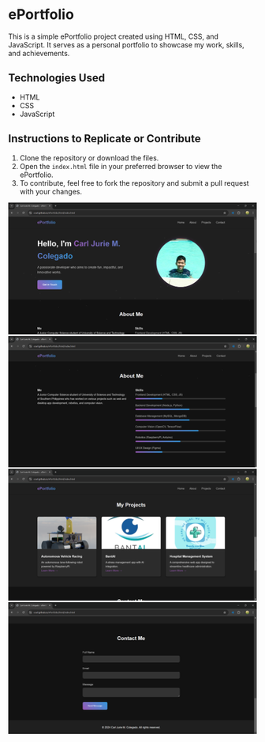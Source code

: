 # ePortfolio

This is a simple ePortfolio project created using HTML, CSS, and JavaScript. It serves as a personal portfolio to showcase my work, skills, and achievements.

## Technologies Used

- HTML
- CSS
- JavaScript

## Instructions to Replicate or Contribute

1. Clone the repository or download the files.
2. Open the `index.html` file in your preferred browser to view the ePortfolio.
3. To contribute, feel free to fork the repository and submit a pull request with your changes.

![image](images/main.png)
![image](images/about_me.png)
![image](images/projects.png)
![image](images/contact.png)
